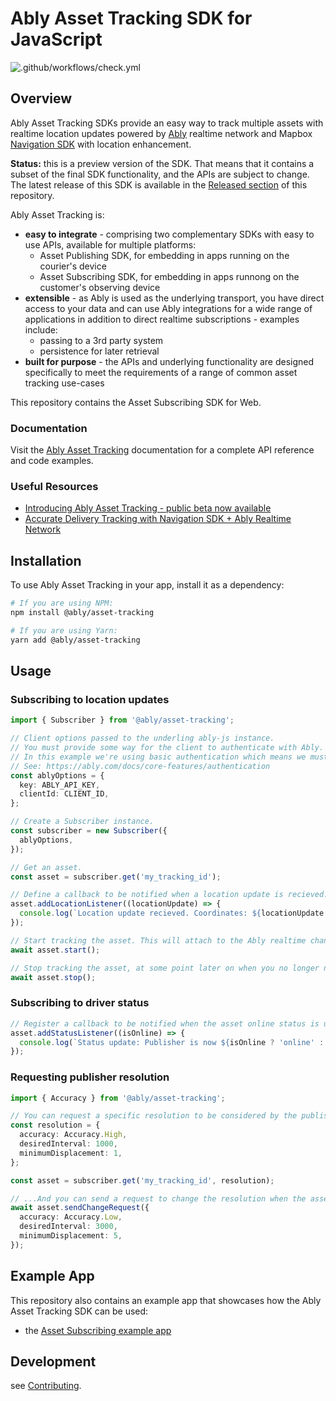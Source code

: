 # Ably Asset Tracking SDK for JavaScript

![.github/workflows/check.yml](https://github.com/ably/ably-asset-tracking-js/workflows/.github/workflows/check.yml/badge.svg)

## Overview

Ably Asset Tracking SDKs provide an easy way to track multiple assets with realtime location updates powered by [Ably](https://ably.com/) realtime network and Mapbox [Navigation SDK](https://docs.mapbox.com/android/navigation/overview/) with location enhancement.

**Status:** this is a preview version of the SDK. That means that it contains a subset of the final SDK functionality, and the APIs are subject to change. The latest release of this SDK is available in the [Released section](https://github.com/ably/ably-asset-tracking-js/releases) of this repository.

Ably Asset Tracking is:

- **easy to integrate** - comprising two complementary SDKs with easy to use APIs, available for multiple platforms:
  - Asset Publishing SDK, for embedding in apps running on the courier's device
  - Asset Subscribing SDK, for embedding in apps runnong on the customer's observing device
- **extensible** - as Ably is used as the underlying transport, you have direct access to your data and can use Ably integrations for a wide range of applications in addition to direct realtime subscriptions - examples include:
  - passing to a 3rd party system
  - persistence for later retrieval
- **built for purpose** - the APIs and underlying functionality are designed specifically to meet the requirements of a range of common asset tracking use-cases

This repository contains the Asset Subscribing SDK for Web.

### Documentation

Visit the [Ably Asset Tracking](https://ably.com/documentation/asset-tracking) documentation for a complete API reference and code examples.

###  Useful Resources

- [Introducing Ably Asset Tracking - public beta now available](https://ably.com/blog/ably-asset-tracking-beta)
- [Accurate Delivery Tracking with Navigation SDK + Ably Realtime Network](https://www.mapbox.com/blog/accurate-delivery-tracking)

## Installation

To use Ably Asset Tracking in your app, install it as a dependency:
```bash
# If you are using NPM:
npm install @ably/asset-tracking

# If you are using Yarn:
yarn add @ably/asset-tracking
```

## Usage

### Subscribing to location updates

```ts
import { Subscriber } from '@ably/asset-tracking';

// Client options passed to the underling ably-js instance.
// You must provide some way for the client to authenticate with Ably.
// In this example we're using basic authentication which means we must also provide a clientId.
// See: https://ably.com/docs/core-features/authentication
const ablyOptions = {
  key: ABLY_API_KEY,
  clientId: CLIENT_ID,
};

// Create a Subscriber instance.
const subscriber = new Subscriber({
  ablyOptions,
});

// Get an asset.
const asset = subscriber.get('my_tracking_id');

// Define a callback to be notified when a location update is recieved.
asset.addLocationListener((locationUpdate) => {
  console.log(`Location update recieved. Coordinates: ${locationUpdate.location.geometry.coordinates}`);
});

// Start tracking the asset. This will attach to the Ably realtime channel and enter presence.
await asset.start();

// Stop tracking the asset, at some point later on when you no longer need to receive location updates.
await asset.stop();
```

### Subscribing to driver status

```ts
// Register a callback to be notified when the asset online status is updated.
asset.addStatusListener((isOnline) => {
  console.log(`Status update: Publisher is now ${isOnline ? 'online' : 'offline'}`);
});
```

### Requesting publisher resolution
```ts
import { Accuracy } from '@ably/asset-tracking';

// You can request a specific resolution to be considered by the publisher when you create an asset instance...
const resolution = {
  accuracy: Accuracy.High,
  desiredInterval: 1000,
  minimumDisplacement: 1,
};

const asset = subscriber.get('my_tracking_id', resolution);

// ...And you can send a request to change the resolution when the asset is already started
await asset.sendChangeRequest({
  accuracy: Accuracy.Low,
  desiredInterval: 3000,
  minimumDisplacement: 5,
});
```

## Example App

This repository also contains an example app that showcases how the Ably Asset Tracking SDK can be used:

- the [Asset Subscribing example app](examples/subscribing-example-app/)

## Development

see [Contributing](CONTRIBUTING.md).
